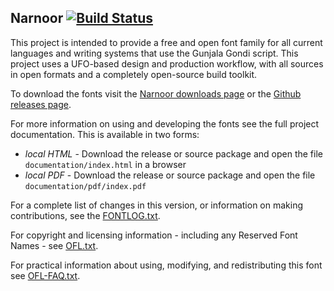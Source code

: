 ## Narnoor [![Build Status](http://build.palaso.org/app/rest/builds/buildType:Fonts_Narnoor/statusIcon)](http://build.palaso.org/viewType.html?buildTypeId=Fonts_Narnoor&guest=1)

This project is intended to provide a free and open font family for all current languages and writing systems that use the Gunjala Gondi script.
This project uses a UFO-based design and production workflow, with all sources in open formats and a completely open-source build toolkit.

To download the fonts visit the [Narnoor downloads page](https://software.sil.org/narnoor/#downloads) or the [Github releases page](https://github.com/silnrsi/font-narnoor/releases).

For more information on using and developing the fonts see the full project documentation. This is available in two forms:

- *local HTML* - Download the release or source package and open the file `documentation/index.html` in a browser
- *local PDF* - Download the release or source package and open the file `documentation/pdf/index.pdf`

For a complete list of changes in this version, or information on making contributions, see the [FONTLOG.txt](FONTLOG.txt).

For copyright and licensing information - including any Reserved Font Names - see [OFL.txt](OFL.txt).

For practical information about using, modifying, and redistributing this font see [OFL-FAQ.txt](OFL-FAQ.txt).
